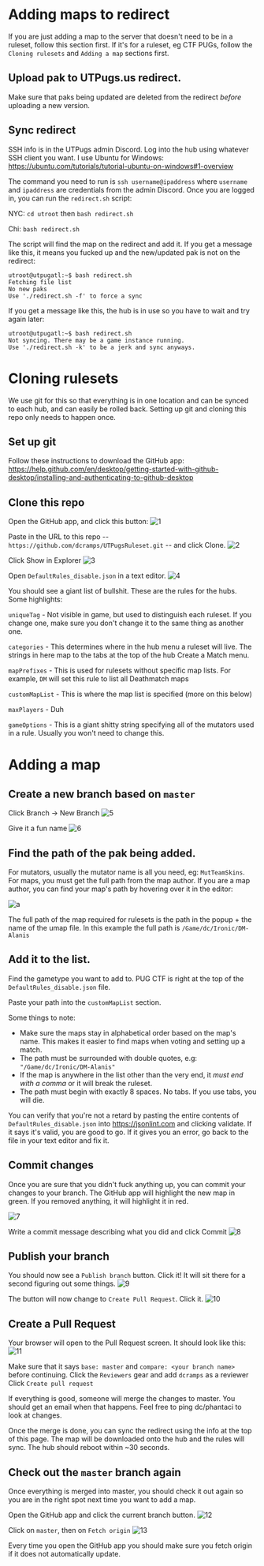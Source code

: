 # Adding maps to redirect
If you are just adding a map to the server that doesn't need to be in a ruleset, follow this section first. If it's for a ruleset, eg CTF PUGs, follow the `Cloning rulesets` and `Adding a map` sections first.

## Upload pak to UTPugs.us redirect. 
Make sure that paks being updated are deleted from the redirect _before_ uploading a new version.

## Sync redirect
SSH info is in the UTPugs admin Discord.
Log into the hub using whatever SSH client you want. I use Ubuntu for Windows: https://ubuntu.com/tutorials/tutorial-ubuntu-on-windows#1-overview

The command you need to run is `ssh username@ipaddress` where `username` and `ipaddress` are credentials from the admin Discord. Once you are logged in, you can run the `redirect.sh` script:

NYC: `cd utroot` then `bash redirect.sh`

Chi: `bash redirect.sh`

The script will find the map on the redirect and add it. If you get a message like this, it means you fucked up and the new/updated pak is not on the redirect:

```
utroot@utpugatl:~$ bash redirect.sh
Fetching file list
No new paks
Use './redirect.sh -f' to force a sync
```

If you get a message like this, the hub is in use so you have to wait and try again later:

```
utroot@utpugatl:~$ bash redirect.sh
Not syncing. There may be a game instance running.
Use './redirect.sh -k' to be a jerk and sync anyways.
```


# Cloning rulesets
We use git for this so that everything is in one location and can be synced to each hub, and can easily be rolled back. Setting up git and cloning this repo only needs to happen once.
  
## Set up git
Follow these instructions to download the GitHub app: https://help.github.com/en/desktop/getting-started-with-github-desktop/installing-and-authenticating-to-github-desktop

## Clone this repo

Open the GitHub app, and click this button:
![1](https://dc.wtf/sQtnFejW.png)

Paste in the URL to this repo -- `https://github.com/dcramps/UTPugsRuleset.git` -- and click Clone.
![2](https://dc.wtf/gkPqGAbP.png)

Click Show in Explorer
![3](https://dc.wtf/9Bbv7fk1.png)

Open `DefaultRules_disable.json` in a text editor.
![4](https://dc.wtf/jk8WtUdJ.png)


You should see a giant list of bullshit. These are the rules for the hubs. Some highlights:

`uniqueTag` - Not visible in game, but used to distinguish each ruleset. If you change one, make sure you don't change it to the same thing as another one.

`categories` - This determines where in the hub menu a ruleset will live. The strings in here map to the tabs at the top of the hub Create a Match menu.

`mapPrefixes` - This is used for rulesets without specific map lists. For example, `DM` will set this rule to list all Deathmatch maps

`customMapList` - This is where the map list is specified (more on this below)

`maxPlayers` - Duh

`gameOptions` - This is a giant shitty string specifying all of the mutators used in a rule. Usually you won't need to change this.

# Adding a map

## Create a new branch based on `master`

Click Branch -> New Branch
![5](https://dc.wtf/jWmem9oe.png)

Give it a fun name
![6](https://dc.wtf/x2ULYPms.png)

## Find the path of the pak being added. 
For mutators, usually the mutator name is all you need, eg: `MutTeamSkins`. For maps, you must get the full path from the map author. If you are a map author, you can find your map's path by hovering over it in the editor:
  
![a](https://dc.wtf/pPeDRwDy.png)
  
The full path of the map required for rulesets is the path in the popup + the name of the umap file. In this example the full path is `/Game/dc/Ironic/DM-Alanis`

## Add it to the list.
Find the gametype you want to add to. PUG CTF is right at the top of the `DefaultRules_disable.json` file.

Paste your path into the `customMapList` section. 

Some things to note:
- Make sure the maps stay in alphabetical order based on the map's name. This makes it easier to find maps when voting and setting up a match.
- The path must be surrounded with double quotes, e.g: `"/Game/dc/Ironic/DM-Alanis"`
- If the map is anywhere in the list other than the very end, it *must end with a comma* or it will break the ruleset.
- The path must begin with exactly 8 spaces. No tabs. If you use tabs, you will die.


You can verify that you're not a retard by pasting the entire contents of `DefaultRules_disable.json` into https://jsonlint.com and clicking validate. If it says it's valid, you are good to go. If it gives you an error, go back to the file in your text editor and fix it.

## Commit changes
Once you are sure that you didn't fuck anything up, you can commit your changes to your branch. The GitHub app will highlight the new map in green. If you removed anything, it will highlight it in red.

![7](https://dc.wtf/sKmyj85z.png)

Write a commit message describing what you did and click Commit
![8](https://dc.wtf/kLtlIIJq.png)

## Publish your branch

You should now see a `Publish branch` button. Click it! It will sit there for a second figuring out some things.
![9](https://dc.wtf/Z0yYEc0m.png)

The button will now change to `Create Pull Request`. Click it.
![10](https://dc.wtf/Ttvz3PRl.png)

## Create a Pull Request
Your browser will open to the Pull Request screen. It should look like this:
![11](https://dc.wtf/QXhHV0Gs.png)

Make sure that it says `base: master` and `compare: <your branch name>` before continuing.
Click the `Reviewers` gear and add `dcramps` as a reviewer
Click `Create pull request`

If everything is good, someone will merge the changes to master. You should get an email when that happens. Feel free to ping dc/phantaci to look at changes.

Once the merge is done, you can sync the redirect using the info at the top of this page. The map will be downloaded onto the hub and the rules will sync. The hub should reboot within ~30 seconds.

## Check out the `master` branch again
Once everything is merged into master, you should check it out again so you are in the right spot next time you want to add a map.

Open the GitHub app and click the current branch button.
![12](https://dc.wtf/XVU1lrrX.png)

Click on `master`, then on `Fetch origin`
![13](https://dc.wtf:443/5aaDLtSE.png)

Every time you open the GitHub app you should make sure you fetch origin if it does not automatically update.
